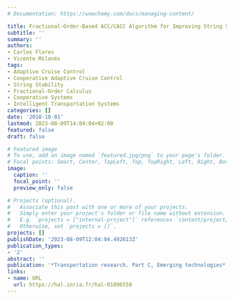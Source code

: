 ```yaml
---
# Documentation: https://wowchemy.com/docs/managing-content/

title: Fractional-Order-Based ACC/CACC Algorithm for Improving String Stability
subtitle: ''
summary: ''
authors:
- Carlos Flores
- Vicente Milanés
tags:
- Adaptive Cruise Control
- Cooperative Adaptive Cruise Control
- String Stability
- Fractional-Order Calculus
- Cooperative Systems
- Intelligent Transportation Systems
categories: []
date: '2018-10-01'
lastmod: 2023-08-09T14:04:04+02:00
featured: false
draft: false

# Featured image
# To use, add an image named `featured.jpg/png` to your page's folder.
# Focal points: Smart, Center, TopLeft, Top, TopRight, Left, Right, BottomLeft, Bottom, BottomRight.
image:
  caption: ''
  focal_point: ''
  preview_only: false

# Projects (optional).
#   Associate this post with one or more of your projects.
#   Simply enter your project's folder or file name without extension.
#   E.g. `projects = ["internal-project"]` references `content/project/deep-learning/index.md`.
#   Otherwise, set `projects = []`.
projects: []
publishDate: '2023-08-09T12:04:04.492613Z'
publication_types:
- '2'
abstract: ''
publication: '*Transportation research. Part C, Emerging technologies*'
links:
- name: URL
  url: https://hal.inria.fr/hal-01896558
---
```

